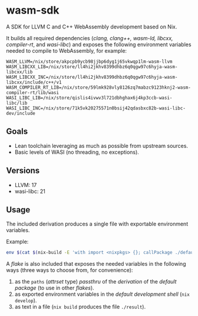 # wasm-sdk

A SDK for LLVM C and C++ WebAssembly development based on Nix.

It builds all required dependencies (*clang, clang++, wasm-ld, libcxx, compiler-rt*, and *wasi-libc*)
and exposes the following environment variables needed to compile to WebAssembly, for example:

```
WASM_LLVM=/nix/store/akpcpb9ycb98jjbp6dyg1j65vkwqp1lm-wasm-llvm
WASM_LIBCXX_LIB=/nix/store/ll4hi2jkhv8399dhbz6q0qgw97c6hyja-wasm-libcxx/lib
WASM_LIBCXX_INC=/nix/store/ll4hi2jkhv8399dhbz6q0qgw97c6hyja-wasm-libcxx/include/c++/v1
WASM_COMPILER_RT_LIB=/nix/store/59lmk928vly8126zq7mabzc9123hknj2-wasm-compiler-rt/lib/wasi
WASI_LIBC_LIB=/nix/store/qislis4ivwv3l721dbhghax6j4kp3ccb-wasi-libc/lib
WASI_LIBC_INC=/nix/store/71k5vk20275571n0bsij42qdasbxc82b-wasi-libc-dev/include
```

## Goals

* Lean toolchain leveraging as much as possible from upstream sources.
* Basic levels of WASI (no threading, no exceptions).


## Versions

* LLVM: 17
* wasi-libc: 21


## Usage

The included derivation produces a single file with exportable environment variables.

Example:

```sh
env $(cat $(nix-build -E 'with import <nixpkgs> {}; callPackage ./default.nix {}')) printenv
```

A *flake* is also included that exposes the needed variables in the following ways (three ways to choose from, for convenience):

1. as the `paths` (*attrset* type) *passthru* of the *derivation* of the *default package* (to use in other *flakes*).
2. as exported environment variables in the *default development shell* (`nix develop`).
3. as text in a file (`nix build` produces the file `./result`).

